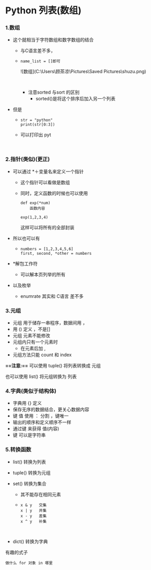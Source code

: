 # Python 列表(数组)

### 1.数组

- 这个就相当于字符数组和数字数组的结合

  - 与C语言差不多，

  - ```
    name_list = []即可
    ```

    ![数组](C:\Users\顾茶凉\Pictures\Saved Pictures\shuzu.png)

    ​

    - 注意sorted 与sort 的区别
      - sorted()是将这个排序后加入另一个列表





- 但是

  - ``` 
    str = "python"
    print(str[0:3])
    ```

  - 可以打印出 pyt

    ​



### 2.指针(类似)(更正)

- 可以通过 *＋变量名来定义一个指针

  - 这个指针可以看做是数组

  - 同时，定义函数的时候也可以使用

    ```
    def exp(*num)
    	函数内容

    exp(1,2,3,4)

    ```

    这样可以将所有的全部封装



- 所以也可以有

  - ```
    numbers = [1,2,3,4,5,6]
    first, second, *other = numbers
    ```

- *解包工作符

  - 可以解本页列举的所有

- 以及枚举

  - enumrate 其实和 C语言 差不多




### 3.元组

- 元组 用于储存一串程序，数据间用 ，
- 用 () 定义 ，不是[]
- 元组 元素不能修改
- 元组内只有一个元素时
  - 在元素后加 ,
- 元组方法只能 count 和 index





**==注意:==** 可以使用 tuple() 将列表转换成 元组

也可以使用 list() 将元组转换为 列表 



### 4.字典(类似于结构体)

- 字典用 {} 定义
- 保存无序的数据结合，更关心数据内容
- 键 值 使用 ： 分割 ，键唯一
- 输出的顺序和定义顺序不一样
- 通过键 来获得 值(内容)
- 键 可以是字符串





### 5.转换函数

- list()	转换为列表

- tuple() 转换为元组

- set() 转换为集合

  - 其不能存在相同元素

  - ```
    x & y	交集
    x | y	并集
    x - y	差集
    x ^ y	补集
    ```

    ​

- dict() 转换为字典





有趣的式子

```
做什么 for 对象 in 哪里
```



